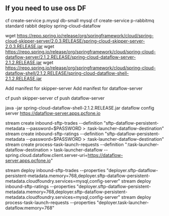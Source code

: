 ## If you need to use oss DF

cf create-service p.mysql db-small mysql
cf create-service p-rabbitmq standard rabbit
deploy spring-cloud-dataflow

wget https://repo.spring.io/release/org/springframework/cloud/spring-cloud-skipper-server/2.0.3.RELEASE/spring-cloud-skipper-server-2.0.3.RELEASE.jar
wget https://repo.spring.io/release/org/springframework/cloud/spring-cloud-dataflow-server/2.1.2.RELEASE/spring-cloud-dataflow-server-2.1.2.RELEASE.jar
wget https://repo.spring.io/release/org/springframework/cloud/spring-cloud-dataflow-shell/2.1.2.RELEASE/spring-cloud-dataflow-shell-2.1.2.RELEASE.jar

Add manifest for skipper-server
Add manifest for dataflow-server

cf push skipper-server
cf push dataflow-server

java -jar spring-cloud-dataflow-shell-2.1.2.RELEASE.jar
dataflow config server https://dataflow-server.apps.pcfone.io



stream create inbound-sftp-trades --definition "sftp-dataflow-persistent-metadata --password=$PASSWORD > :task-launcher-dataflow-destination"
stream create inbound-sftp-ratings --definition "sftp-dataflow-persistent-metadata --password=$PASSWORD > :task-launcher-dataflow-destination" 
stream create process-task-launch-requests --definition ":task-launcher-dataflow-destination > task-launcher-dataflow --spring.cloud.dataflow.client.server-uri=https://dataflow-server.apps.pcfone.io"

stream deploy inbound-sftp-trades --properties "deployer.sftp-dataflow-persistent-metadata.memory=768,deployer.sftp-dataflow-persistent-metadata.cloudfoundry.services=mysql,config-server"
stream deploy inbound-sftp-ratings --properties "deployer.sftp-dataflow-persistent-metadata.memory=768,deployer.sftp-dataflow-persistent-metadata.cloudfoundry.services=mysql,config-server"
stream deploy process-task-launch-requests --properties "deployer.task-launcher-dataflow.memory=768"
